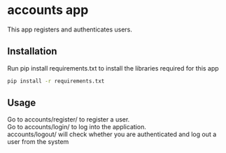 # accounts app

This app registers and authenticates users.

## Installation

Run pip install requirements.txt to install the libraries required for this app

```bash
pip install -r requirements.txt
```

## Usage

Go to accounts/register/ to register a user. \
Go to accounts/login/ to log into the application. \
accounts/logout/ will check whether you are authenticated and log out a user from the system